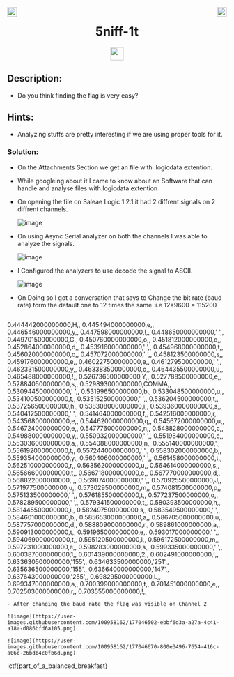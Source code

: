 <div><img align = "right" src = "https://img.shields.io/badge/Points-298%20-informational" height = 22>
<img align = "left" src = "https://img.shields.io/badge/Catagory-HARDWARE-informational" height = 22>
</div
<br>
<div align="center"> <h1> 5niff-1t </h1> <img src = "https://img.shields.io/badge/Solved ✔️%20-brightgreen" height = 30>
</div>

## Description: 
- Do you think finding the flag is very easy?

## Hints:
  - Analyzing stuffs are pretty interesting if we are using proper tools for it.

### Solution: 

- On the Attachments Section we get an file with .logicdata extention.
- While googleing about it I came to know about an Software that can handle and analyse files with.logicdata extention
- On opening the file on Saleae Logic 1.2.1 it had 2 diffrent signals on 2 diffrent channels.
  
  ![image](https://user-images.githubusercontent.com/100958162/177046394-0683eeb1-9a6d-43ab-8a5d-4fad6b20c837.png)

- On using Async Serial analyzer on both the channels I was able to analyze the signals.
  
  ![image](https://user-images.githubusercontent.com/100958162/177046443-e35a7199-52c6-4e2a-a928-4adf548bb77a.png)

- I Configured the analyzers to use decode the signal to ASCII.
  
  ![image](https://user-images.githubusercontent.com/100958162/177046466-5c381e38-3ca8-45f4-a331-0f0f83bf6ab4.png)

- On Doing so I got a conversation that says to Change the bit rate (baud rate) form the default one to 12 times the same. i.e 12*9600 = 115200
  ```
0.444442000000000,H,,
0.445494000000000,e,,
0.446546000000000,y,,
0.447598000000000,!,,
0.448650000000000,' ',,
0.449701500000000,G,,
0.450760000000000,o,,
0.451812000000000,o,,
0.452864000000000,d,,
0.453916000000000,' ',,
0.454968000000000,t,,
0.456020000000000,o,,
0.457072000000000,' ',,
0.458123500000000,s,,
0.459176000000000,e,,
0.460227500000000,e,,
0.461279500000000,' ',,
0.462331500000000,y,,
0.463383500000000,o,,
0.464435500000000,u,,
0.465488000000000,!,,
0.526736500000000,Y,,
0.527788500000000,e,,
0.528840500000000,s,,
0.529893000000000,COMMA,,
0.530944500000000,' ',,
0.531996500000000,b,,
0.533048500000000,u,,
0.534100500000000,t,,
0.535152500000000,' ',,
0.536204500000000,t,,
0.537256500000000,h,,
0.538308000000000,i,,
0.539360000000000,s,,
0.540412500000000,' ',,
0.541464000000000,f,,
0.542516000000000,r,,
0.543568000000000,e,,
0.544620000000000,q,,
0.545672000000000,u,,
0.546724000000000,e,,
0.547776000000000,n,,
0.548828000000000,c,,
0.549880000000000,y,,
0.550932000000000,' ',,
0.551984000000000,c,,
0.553036000000000,a,,
0.554088000000000,n,,
0.555140000000000,',,
0.556192000000000,t,,
0.557244000000000,' ',,
0.558302000000000,b,,
0.559354000000000,y,,
0.560406000000000,' ',,
0.561458000000000,t,,
0.562510000000000,r,,
0.563562000000000,u,,
0.564614000000000,s,,
0.565666000000000,t,,
0.566718000000000,e,,
0.567770000000000,d,,
0.568822000000000,.,,
0.569874000000000,' ',,
0.570925500000000,J,,
0.571977500000000,u,,
0.573029500000000,m,,
0.574081500000000,p,,
0.575133500000000,' ',,
0.576185500000000,t,,
0.577237500000000,o,,
0.578289500000000,' ',,
0.579341500000000,t,,
0.580393500000000,h,,
0.581445500000000,i,,
0.582497500000000,s,,
0.583549500000000,' ',,
0.584601000000000,b,,
0.585653000000000,a,,
0.586705000000000,u,,
0.587757000000000,d,,
0.588809000000000,r,,
0.589861000000000,a,,
0.590913000000000,t,,
0.591965000000000,e,,
0.593017000000000,' ',,
0.594069000000000,t,,
0.595120500000000,i,,
0.596172500000000,m,,
0.597231000000000,e,,
0.598283000000000,s,,
0.599335000000000,' ',,
0.600387000000000,1,,
0.601439000000000,2,,
0.602491000000000,!,,
0.633630500000000,'155',,
0.634633500000000,'251',,
0.635636500000000,'155',,
0.636640000000000,'147',,
0.637643000000000,'255',,
0.698295000000000,L,,
0.699347000000000,a,,
0.700399000000000,t,,
0.701451000000000,e,,
0.702503000000000,r,,
0.703555000000000,!,,
  ```
- After changing the baud rate the flag was visible on Channel 2
  
![image](https://user-images.githubusercontent.com/100958162/177046502-ebbf6d3a-a27a-4c41-a18a-d086bfd6a105.png)
  
![image](https://user-images.githubusercontent.com/100958162/177046670-800e3496-7654-416c-a06c-26bdb4c0fb6d.png)

```
ictf{part_of_a_balanced_breakfast}
```
